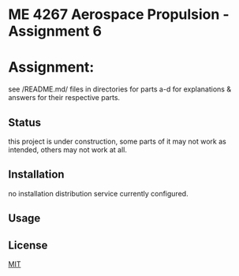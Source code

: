# ME 4267 Aerospace Propulsion - Assignment 6


# Assignment:

see /README.md/ files in directories for parts a-d for explanations & answers for their respective parts.




## Status

this project is under construction, some parts of it may not work as intended, others may not work at all.

## Installation

no installation distribution service currently configured.

## Usage


## License
[MIT](https://choosealicense.com/licenses/mit/)
